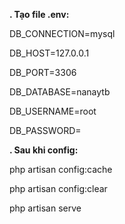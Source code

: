 **. Tạo file .env:**

DB_CONNECTION=mysql

DB_HOST=127.0.0.1

DB_PORT=3306

DB_DATABASE=nanaytb

DB_USERNAME=root

DB_PASSWORD=

**. Sau khi config:**

php artisan config:cache

php artisan config:clear

php artisan serve

